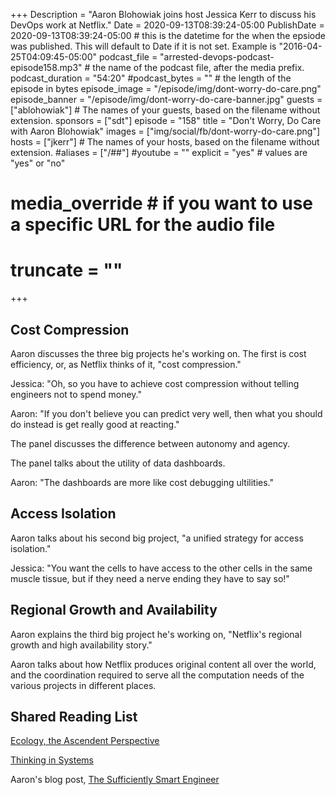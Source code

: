 +++
Description = "Aaron Blohowiak joins host Jessica Kerr to discuss his DevOps work at Netflix."
Date = 2020-09-13T08:39:24-05:00
PublishDate = 2020-09-13T08:39:24-05:00 # this is the datetime for the when the epsiode was published. This will default to Date if it is not set. Example is "2016-04-25T04:09:45-05:00"
podcast_file = "arrested-devops-podcast-episode158.mp3" # the name of the podcast file, after the media prefix.
podcast_duration = "54:20"
#podcast_bytes = "" # the length of the episode in bytes
episode_image = "/episode/img/dont-worry-do-care.png"
episode_banner = "/episode/img/dont-worry-do-care-banner.jpg"
guests = ["ablohowiak"] # The names of your guests, based on the filename without extension.
sponsors = ["sdt"]
episode = "158"
title = "Don't Worry, Do Care with Aaron Blohowiak"
images = ["img/social/fb/dont-worry-do-care.png"]
hosts = ["jkerr"] # The names of your hosts, based on the filename without extension.
#aliases = ["/##"]
#youtube = ""
explicit = "yes" # values are "yes" or "no"
# media_override # if you want to use a specific URL for the audio file
# truncate = ""
+++

## Cost Compression

Aaron discusses the three big projects he's working on. The first is cost efficiency, or, as Netflix thinks of it, "cost compression."

Jessica: "Oh, so you have to achieve cost compression without telling engineers not to spend money."

Aaron: "If you don't believe you can predict very well, then what you should do instead is get really good at reacting."

The panel discusses the difference between autonomy and agency.

The panel talks about the utility of data dashboards.

Aaron: "The dashboards are more like cost debugging ultilities."

## Access Isolation

Aaron talks about his second big project, "a unified strategy for access isolation."

Jessica: "You want the cells to have access to the other cells in the same muscle tissue, but if they need a nerve ending they have to say so!"

## Regional Growth and Availability

Aaron explains the third big project he's working on, "Netflix's regional growth and high availability story."

Aaron talks about how Netflix produces original content all over the world, and the coordination required to serve all the computation needs of the various projects in different places.

## Shared Reading List

[Ecology, the Ascendent Perspective](https://www.amazon.com/Ecology-Ascendent-Perspective-Complexity-Ecological/dp/0231108281)

[Thinking in Systems](https://wtf.tw/ref/meadows.pdf)

Aaron's blog post, [The Sufficiently Smart Engineer](https://www.linkedin.com/pulse/myth-sufficiently-smart-engineer-aaron-blohowiak/)
